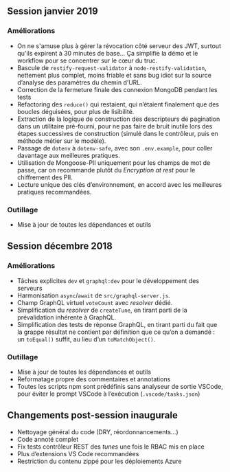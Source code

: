 ## Session janvier 2019

### Améliorations

- On ne s'amuse plus à gérer la révocation côté serveur des JWT, surtout qu'ils
  expirent à 30 minutes de base… Ça simplifie la démo et le workflow pour se
  concentrer sur le cœur du truc.
- Bascule de `restify-request-validator` à `node-restify-validation`, nettement
  plus complet, moins friable et sans bug idiot sur la source d’analyse des
  paramètres du chemin d’URL.
- Correction de la fermeture finale des connexion MongoDB pendant les tests
- Refactoring des `reduce()` qui restaient, qui n’étaient finalement que des
  boucles déguisées, pour plus de lisibilité.
- Extraction de la logique de construction des descripteurs de pagination dans
  un utilitaire pré-fourni, pour ne pas faire de bruit inutile lors des étapes
  successives de construction (simulé dans le contrôleur, puis en méthode métier
  sur le modèle).
- Passage de `dotenv` à `dotenv-safe`, avec son `.env.example`, pour coller
  davantage aux meilleures pratiques.
- Utilisation de Mongoose-PII uniquement pour les champs de mot de passe, car on
  recommande plutôt du _Encryption at rest_ pour le chiffrement des PII.
- Lecture unique des clés d’environnement, en accord avec les meilleures
  pratiques recommandées.

### Outillage

- Mise à jour de toutes les dépendances et outils

## Session décembre 2018

### Améliorations

- Tâches explicites `dev` et `graphql:dev` pour le développement des serveurs
- Harmonisation `async`/`await` de `src/graphql-server.js`.
- Champ GraphQL virtuel `voteCount` avec _resolver_ dédié.
- Simplification du _resolver_ de `createTune`, en tirant parti de la
  prévalidation inhérente à GraphQL.
- Simplification des tests de réponse GraphQL, en tirant parti du fait que la
  grappe résultat ne contient par définition que ce qu’on a demandé : un
  `toEqual()` suffit, au lieu d’un `toMatchObject()`.

### Outillage

- Mise à jour de toutes les dépendances et outils
- Reformatage propre des commentaires et annotations
- Toutes les scripts npm sont prédéfinis sans analyseur de sortie VSCode, pour
  éviter le prompt VSCode à l’exécution (`.vscode/tasks.json`)

## Changements post-session inaugurale

- Nettoyage général du code (DRY, réordonnancements…)
- Code annoté complet
- Fix tests contrôleur REST des _tunes_ une fois le RBAC mis en place
- Plus d’extensions VS Code recommandées
- Restriction du contenu zippé pour les déploiements Azure
